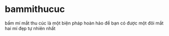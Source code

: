 # bammithucuc
bấm mí mắt thu cúc là một biện pháp hoàn hảo để bạn có được một đôi mắt hai mí đẹp tự nhiên nhất
